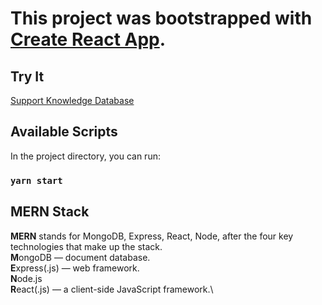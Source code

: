 # This project was bootstrapped with [Create React App](https://github.com/facebook/create-react-app).

## Try It
[Support Knowledge Database](https://slavkopar.github.io/support-2025/)

## Available Scripts

In the project directory, you can run:

### `yarn start`


## MERN Stack
**MERN** stands for MongoDB, Express, React, Node, after the four key technologies that make up the stack.\
**M**ongoDB — document database.\
**E**xpress(.js) — web framework.\
**N**ode.js\
**R**eact(.js) — a client-side JavaScript framework.\ 

